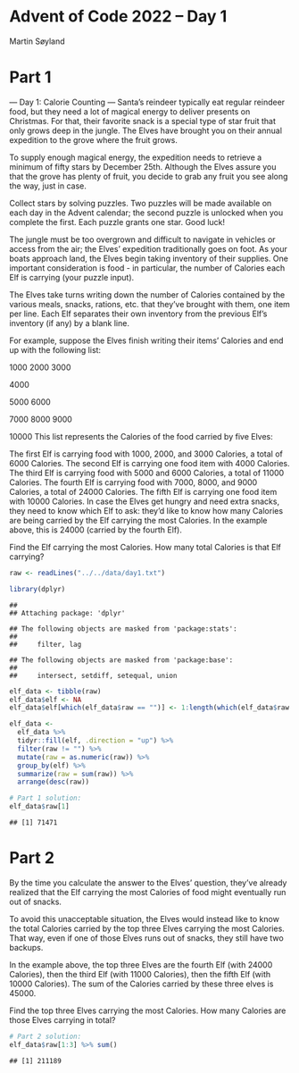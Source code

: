 Advent of Code 2022 – Day 1
================
Martin Søyland

# Part 1

— Day 1: Calorie Counting — Santa’s reindeer typically eat regular
reindeer food, but they need a lot of magical energy to deliver presents
on Christmas. For that, their favorite snack is a special type of star
fruit that only grows deep in the jungle. The Elves have brought you on
their annual expedition to the grove where the fruit grows.

To supply enough magical energy, the expedition needs to retrieve a
minimum of fifty stars by December 25th. Although the Elves assure you
that the grove has plenty of fruit, you decide to grab any fruit you see
along the way, just in case.

Collect stars by solving puzzles. Two puzzles will be made available on
each day in the Advent calendar; the second puzzle is unlocked when you
complete the first. Each puzzle grants one star. Good luck!

The jungle must be too overgrown and difficult to navigate in vehicles
or access from the air; the Elves’ expedition traditionally goes on
foot. As your boats approach land, the Elves begin taking inventory of
their supplies. One important consideration is food - in particular, the
number of Calories each Elf is carrying (your puzzle input).

The Elves take turns writing down the number of Calories contained by
the various meals, snacks, rations, etc. that they’ve brought with them,
one item per line. Each Elf separates their own inventory from the
previous Elf’s inventory (if any) by a blank line.

For example, suppose the Elves finish writing their items’ Calories and
end up with the following list:

1000 2000 3000

4000

5000 6000

7000 8000 9000

10000 This list represents the Calories of the food carried by five
Elves:

The first Elf is carrying food with 1000, 2000, and 3000 Calories, a
total of 6000 Calories. The second Elf is carrying one food item with
4000 Calories. The third Elf is carrying food with 5000 and 6000
Calories, a total of 11000 Calories. The fourth Elf is carrying food
with 7000, 8000, and 9000 Calories, a total of 24000 Calories. The fifth
Elf is carrying one food item with 10000 Calories. In case the Elves get
hungry and need extra snacks, they need to know which Elf to ask: they’d
like to know how many Calories are being carried by the Elf carrying the
most Calories. In the example above, this is 24000 (carried by the
fourth Elf).

Find the Elf carrying the most Calories. How many total Calories is that
Elf carrying?

``` r
raw <- readLines("../../data/day1.txt")

library(dplyr)
```

    ## 
    ## Attaching package: 'dplyr'

    ## The following objects are masked from 'package:stats':
    ## 
    ##     filter, lag

    ## The following objects are masked from 'package:base':
    ## 
    ##     intersect, setdiff, setequal, union

``` r
elf_data <- tibble(raw)
elf_data$elf <- NA
elf_data$elf[which(elf_data$raw == "")] <- 1:length(which(elf_data$raw == ""))

elf_data <- 
  elf_data %>% 
  tidyr::fill(elf, .direction = "up") %>% 
  filter(raw != "") %>% 
  mutate(raw = as.numeric(raw)) %>% 
  group_by(elf) %>% 
  summarize(raw = sum(raw)) %>% 
  arrange(desc(raw))

# Part 1 solution:
elf_data$raw[1]
```

    ## [1] 71471

# Part 2

By the time you calculate the answer to the Elves’ question, they’ve
already realized that the Elf carrying the most Calories of food might
eventually run out of snacks.

To avoid this unacceptable situation, the Elves would instead like to
know the total Calories carried by the top three Elves carrying the most
Calories. That way, even if one of those Elves runs out of snacks, they
still have two backups.

In the example above, the top three Elves are the fourth Elf (with 24000
Calories), then the third Elf (with 11000 Calories), then the fifth Elf
(with 10000 Calories). The sum of the Calories carried by these three
elves is 45000.

Find the top three Elves carrying the most Calories. How many Calories
are those Elves carrying in total?

``` r
# Part 2 solution:
elf_data$raw[1:3] %>% sum()
```

    ## [1] 211189
